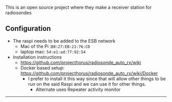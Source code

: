 
This is an open source project where they make a receiver station for radiosondes

## Configuration

- The raspi needs to be added to the ESB network
	- Mac of the Pi :`B8:27:EB:21:76:CD`
	- laptop mac: `54:e1:ad:77:92:54`
- Installation instructions
	- https://github.com/projecthorus/radiosonde_auto_rx/wiki
	- Docker based setup: https://github.com/projecthorus/radiosonde_auto_rx/wiki/Docker
		- I prefer to install it this way since that will allow other things to be run on the said Raspi and we can use it for other things.
			- Alternate uses Repeater activity monitor
----
